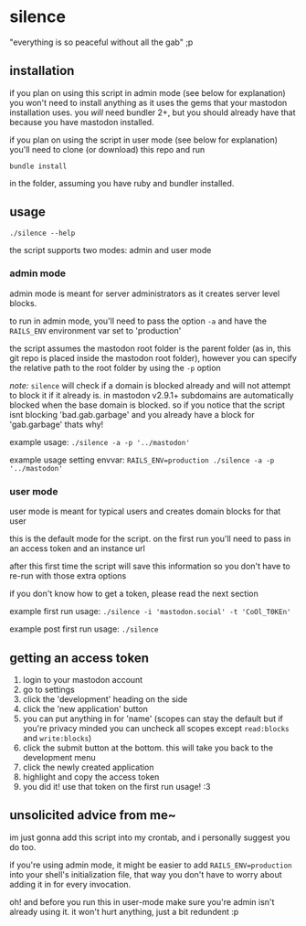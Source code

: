 # silence

"everything is so peaceful without all the gab" ;p

## installation

if you plan on using this script in admin mode (see below for explanation) you won't need to install anything as it uses
the gems that your mastodon installation uses. you *will* need bundler 2+, but you should already have that because you have
mastodon installed.

if you plan on using the script in user mode (see below for explanation) you'll need to clone (or download) this repo and run

`bundle install` 

in the folder, assuming you have ruby and bundler installed.

## usage

`./silence --help`

the script supports two modes: admin and user mode

### admin mode

admin mode is meant for server administrators as it creates server level blocks.

to run in admin mode, you'll need to pass the option `-a` and have the `RAILS_ENV` environment var set to 'production'

the script assumes the mastodon root folder is the parent folder (as in, this git repo is placed inside the mastodon root folder), however you can specify the relative path to the root folder by using the `-p` option

*note:* `silence` will check if a domain is blocked already and will not attempt to block it if it already is.
in mastodon v2.9.1+ subdomains are automatically blocked when the base domain is blocked.
so if you notice that the script isnt blocking 'bad.gab.garbage' and you already have a block for 'gab.garbage' thats why!

example usage: `./silence -a -p '../mastodon'`

example usage setting envvar: `RAILS_ENV=production ./silence -a -p '../mastodon'`

### user mode

user mode is meant for typical users and creates domain blocks for that user

this is the default mode for the script. on the first run you'll need to pass in an access token and an instance url

after this first time the script will save this information so you don't have to re-run with those extra options

if you don't know how to get a token, please read the next section

example first run usage: `./silence -i 'mastodon.social' -t 'CoOl_T0KEn'`

example post first run usage: `./silence`

## getting an access token

1. login to your mastodon account
2. go to settings
3. click the 'development' heading on the side
4. click the 'new application' button
5. you can put anything in for 'name' (scopes can stay the default but if you're privacy minded you can uncheck all scopes except `read:blocks` and `write:blocks`)
6. click the submit button at the bottom. this will take you back to the development menu
7. click the newly created application
8. highlight and copy the access token
9. you did it! use that token on the first run usage! :3


## unsolicited advice from me~

im just gonna add this script into my crontab, and i personally suggest you do too.

if you're using admin mode, it might be easier to add `RAILS_ENV=production` into your shell's initialization file,
that way you don't have to worry about adding it in for every invocation.

oh! and before you run this in user-mode make sure you're admin isn't already using it. it won't hurt anything, just a bit redundent :p
